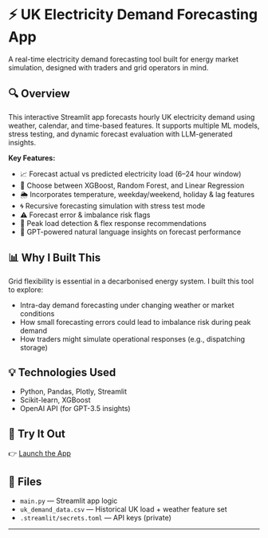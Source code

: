 # ⚡ UK Electricity Demand Forecasting App

A real-time electricity demand forecasting tool built for energy market simulation, designed with traders and grid operators in mind.

## 🔍 Overview

This interactive Streamlit app forecasts hourly UK electricity demand using weather, calendar, and time-based features. It supports multiple ML models, stress testing, and dynamic forecast evaluation with LLM-generated insights.

**Key Features:**
- 📈 Forecast actual vs predicted electricity load (6–24 hour window)
- 🔁 Choose between XGBoost, Random Forest, and Linear Regression
- 🌦 Incorporates temperature, weekday/weekend, holiday & lag features
- 🌀 Recursive forecasting simulation with stress test mode
- ⚠️ Forecast error & imbalance risk flags
- 🔌 Peak load detection & flex response recommendations
- 🧠 GPT-powered natural language insights on forecast performance

## 📊 Why I Built This

Grid flexibility is essential in a decarbonised energy system. I built this tool to explore:
- Intra-day demand forecasting under changing weather or market conditions
- How small forecasting errors could lead to imbalance risk during peak demand
- How traders might simulate operational responses (e.g., dispatching storage)

## 💡 Technologies Used

- Python, Pandas, Plotly, Streamlit
- Scikit-learn, XGBoost
- OpenAI API (for GPT-3.5 insights)

## 🚀 Try It Out

👉 [Launch the App](https://electricity-forecasting-v2.streamlit.app/)

## 📂 Files

- `main.py` — Streamlit app logic
- `uk_demand_data.csv` — Historical UK load + weather feature set
- `.streamlit/secrets.toml` — API keys (private)

---

